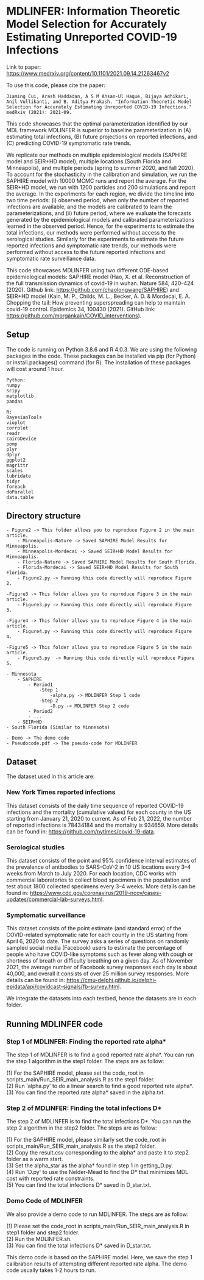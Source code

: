 # MDLINFER: Information Theoretic Model Selection for Accurately Estimating Unreported COVID-19 Infections



Link to paper: https://www.medrxiv.org/content/10.1101/2021.09.14.21263467v2

To use this code, please cite the paper:
```
Jiaming Cui, Arash Haddadan, A S M Ahsan-Ul Haque, Bijaya Adhikari, Anil Vullikanti, and B. Aditya Prakash. "Information Theoretic Model Selection for Accurately Estimating Unreported COVID-19 Infections." medRxiv (2021): 2021-09.
```

This code showcases that the optimal parameterization identified by our MDL framework MDLINFER is superior to baseline parameterization in (A) estimating total infections, (B) future projections on reported infections, and (C) predicting COVID-19 symptomatic rate trends. 

We replicate our methods on multiple epidemiological models (SAPHIRE model and SEIR+HD model), multiple locations (South Florida and Minneapolis), and multiple periods (spring to summer 2020, and fall 2020). To account for the stochasticity in the calibration and simulation, we run the SAPHIRE model with 10000 MCMC runs and report the average. For the SEIR+HD model, we run with 1200 particles and 200 simulations and report the average. In the experiments for each region, we divide the timeline into two time periods: (i) observed period, when only the number of reported infections are available, and the models are calibrated to learn the parameterizations, and (ii) future period, where we evaluate the forecasts generated by the epidemiological models and calibrated parameterizations learned in the observed period. Hence, for the experiments to estimate the total infections, our methods were performed without access to the serological studies. Similarly for the experiments to estimate the future reported infections and symptomatic rate trends, our methods were performed without access to the future reported infections and symptomatic rate surveillance data.

This code showcases MDLINFER using two different ODE-based epidemiological models: SAPHIRE model (Hao, X. et al. Reconstruction of the full transmission dynamics of covid-19 in wuhan. Nature 584, 420–424 (2020). Github link: https://github.com/chaolongwang/SAPHIRE) and SEIR+HD model (Kain, M. P., Childs, M. L., Becker, A. D. & Mordecai, E. A. Chopping the tail: How preventing superspreading can help to maintain covid-19 control. Epidemics 34, 100430 (2021). GitHub link: https://github.com/morgankain/COVID_interventions).

## Setup

The code is running on Python 3.8.6 and R 4.0.3.
We are using the following packages in the code. These packages can be installed via pip (for Python) or install.packages() command (for R). The installation of these packages will cost around 1 hour.

```
Python:
numpy
scipy
matplotlib
pandas

R:
BayesianTools
vioplot
corrplot
readr
cairoDevice
pomp
plyr
dplyr
ggplot2
magrittr
scales
lubridate
tidyr
foreach
doParallel
data.table
```

## Directory structure

```
- Figure2 -> This folder allows you to reproduce Figure 2 in the main article.
	- Minneapolis-Nature -> Saved SAPHIRE Model Results for Minneapolis.
	- Minneapolis-Mordecai -> Saved SEIR+HD Model Results for Minneapolis.
	- Florida-Nature -> Saved SAPHIRE Model Results for South Florida.
	- Florida-Mordecai -> Saved SEIR+HD Model Results for South Florida.
	- Figure2.py -> Running this code directly will reproduce Figure 2.
```
```
-Figure3 -> This folder allows you to reproduce Figure 3 in the main article.
	- Figure3.py -> Running this code directly will reproduce Figure 3.
```
```
-Figure4 -> This folder allows you to reproduce Figure 4 in the main article.
	- Figure4.py -> Running this code directly will reproduce Figure 4.
```
```
-Figure5 -> This folder allows you to reproduce Figure 5 in the main article.
	- Figure5.py  -> Running this code directly will reproduce Figure 5.
```
```
- Minnesota
	- SAPHIRE
		- Period1
			-Step 1
				-alpha.py -> MDLINFER Step 1 code
			-Step 2
				-D.py -> MDLINFER Step 2 code
		- Period2
		- ...
	- SEIR+HD
- South Florida (Similar to Minnesota)
```

```
- Demo -> The demo code
- Pseudocode.pdf -> The pseudo-code for MDLINFER
```
## Dataset

  The dataset used in this article are: 

### New York Times reported infections

This dataset consists of the daily time sequence of reported COVID-19 infections and the mortality (cumulative values) for each county in the US starting from January 21, 2020 to current. As of Feb 21, 2022, the number of reported infections is 78434184 and the mortality is 934659. More details can be found in: https://github.com/nytimes/covid-19-data.
	
### Serological studies
	
This dataset consists of the point and 95% confidence interval estimates of the prevalence of antibodies to SARS-CoV-2 in 10 US locations every 3–4 weeks from March to July 2020. For each location, CDC works with commercial laboratories to collect blood specimens in the population and test about 1800 collected specimens every 3–4 weeks. More details can be found in: https://www.cdc.gov/coronavirus/2019-ncov/cases-updates/commercial-lab-surveys.html.
	
### Symptomatic surveillance

This dataset consists of the point estimate (and standard error) of the COVID-related symptomatic rate for each county in the US starting from April 6, 2020 to date. The survey asks a series of questions on randomly sampled social media (Facebook) users to estimate the percentage of people who have COVID-like symptoms such as fever along with cough or shortness of breath or difficulty breathing on a given day. As of November 2021, the average number of Facebook survey responses each day is about 40,000, and overall it consists of over 25 million survey responses. More details can be found in: https://cmu-delphi.github.io/delphi-epidata/api/covidcast-signals/fb-survey.html.
	
We integrate the datasets into each testbed, hence the datasets are in each folder.

## Running MDLINFER code

### Step 1 of MDLINFER: Finding the reported rate alpha*

The step 1 of MDLINFER is to find a good reported rate alpha*. You can run the step 1 algorithm in the step1 folder. The steps are as follow: 

(1) For the SAPHIRE model, please set the code_root in scripts_main/Run_SEIR_main_analysis.R as the step1 folder.  
(2) Run 'alpha.py' to do a linear search to find a good reported rate alpha*.  
(3) You can find the reported rate alpha* saved in the alpha.txt.

### Step 2 of MDLINFER: Finding the total infections D*

The step 2 of MDLINFER is to find the total infections D*. You can run the step 2 algorithm in the step2 folder. The steps are as follow: 

(1) For the SAPHIRE model, please similarly set the code_root in scripts_main/Run_SEIR_main_analysis.R as the step2 folder.  
(2) Copy the result.csv corresponding to the alpha* and paste it to step2 folder as a warm start.  
(3) Set the alpha_star as the alpha* found in step 1 in getting_D.py.  
(4) Run 'D.py' to use the Nelder-Mead to find the D* that minimizes MDL cost with reported rate constraints.    
(5) You can find the total infections D* saved in D_star.txt.

### Demo Code of MDLINFER

We also provide a demo code to run MDLINFER. The steps are as follow: 

(1) Please set the code_root in scripts_main/Run_SEIR_main_analysis.R in step1 folder and step2 folder.  
(2) Run the MDLINFER.sh.  
(3) You can find the total infections D* saved in D_star.txt.

This demo code is based on the SAPHIRE model. Here, we save the step 1 calibration results of attempting different reported rate alpha. The demo code usually takes 1-2 hours to run.
